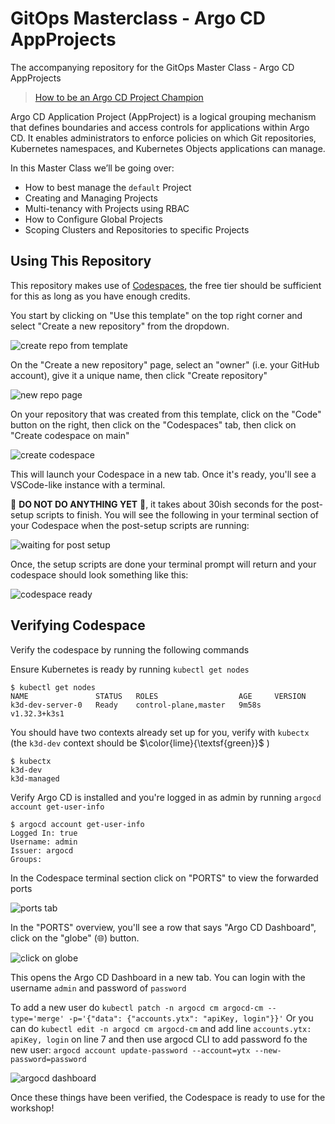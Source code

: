 # GitOps Masterclass - Argo CD AppProjects

The accompanying repository for the GitOps Master Class - Argo CD AppProjects 

> [How to be an Argo CD Project Champion](https://www.youtube.com/watch?v=LSejrYaYcBI)

Argo CD Application Project (AppProject) is a logical grouping mechanism that defines boundaries and access controls for applications within Argo CD. It enables administrators to enforce policies on which Git repositories, Kubernetes namespaces, and Kubernetes Objects applications can manage. 

In this Master Class we’ll be going over: 

* How to best manage the `default` Project 
* Creating and Managing Projects
* Multi-tenancy with Projects using RBAC
* How to Configure Global Projects
* Scoping Clusters and Repositories to specific Projects

## Using This Repository

This repository makes use of [Codespaces](https://github.com/features/codespaces), the free tier should be sufficient for this as long as you have enough credits.

You start by clicking on "Use this template" on the top right corner  and select "Create a new repository" from the dropdown.

![create repo from template](images/create_repo_from_template.png)

On the "Create a new repository" page, select an "owner" (i.e. your GitHub account), give it a unique name, then click "Create repository"

![new repo page](images/new_repo_page.png)

On your repository that was created from this template, click on the "Code" button on the right, then click on the "Codespaces" tab, then click on "Create codespace on main"

![create codespace](images/create_codespace.png)

This will launch your Codespace in a new tab. Once it's ready, you'll see a VSCode-like instance with a terminal.

:rotating_light: **DO NOT DO ANYTHING YET** :rotating_light:, it takes about 30ish seconds for the post-setup scripts to finish. You will see the following in your terminal section of your Codespace when the post-setup scripts are running:

![waiting for post setup](images/wait_for_post_commands.png)

Once, the setup scripts are done your terminal prompt will return and your codespace should look something like this:

![codespace ready](images/codespace_ready.png)

## Verifying Codespace

Verify the codespace by running the following commands

Ensure Kubernetes is ready by running `kubectl get nodes`

```shell
$ kubectl get nodes 
NAME               STATUS   ROLES                  AGE     VERSION
k3d-dev-server-0   Ready    control-plane,master   9m58s   v1.32.3+k3s1
```

You should have two contexts already set up for you, verify with `kubectx` (the `k3d-dev` context should be $\color{lime}{\textsf{green}}$ )

```shell
$ kubectx
k3d-dev
k3d-managed
```

Verify Argo CD is installed and you're logged in as admin by running `argocd account get-user-info`

```shell
$ argocd account get-user-info 
Logged In: true
Username: admin
Issuer: argocd
Groups: 
```

In the Codespace terminal section click on "PORTS" to view the forwarded ports

![ports tab](images/ports_tab.png)

In the "PORTS" overview, you'll see a row that says "Argo CD Dashboard", click on the "globe" (🌐) button.

![click on globe](images/click_on_globe.png)

This opens the Argo CD Dashboard in a new tab. You can login with the username `admin` and password of `password`

To add a new user do `kubectl patch -n argocd cm argocd-cm --type='merge' -p='{"data": {"accounts.ytx": "apiKey, login"}}'`
Or you can do `kubectl edit -n argocd cm argocd-cm` and
add line `accounts.ytx: apiKey, login` on line 7 and then use argocd CLI to add password fo the new user:
`argocd account update-password --account=ytx --new-password=password`

![argocd dashboard](images/argocd_dashboard.png)

Once these things have been verified, the Codespace is ready to use for the workshop!

